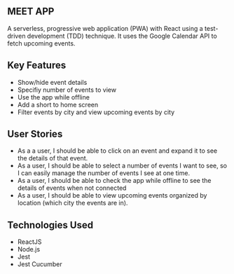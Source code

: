 ## MEET APP 
A serverless, progressive web application (PWA) with React using a test-driven development (TDD) technique. It uses the Google Calendar API to fetch upcoming events.

## Key Features 
 - Show/hide event details
 - Specifiy number of events to view
 - Use the app while offline
 - Add a short to home screen 
 - Filter events by city and view upcoming events by city

## User Stories
 - As a a user, I should be able to click on an event and expand it to see the details of that event.
 - As a user, I should be able to select a number of events I want to see, so I can easily manage the number of events I see at one time.
 - As a user, I should be able to check the app while offline to see the details of events when not connected
 - As a user, I should be able to view upcoming events organized by location (which city the events are in).

## Technologies Used
 - ReactJS
 - Node.js
 - Jest
 - Jest Cucumber

